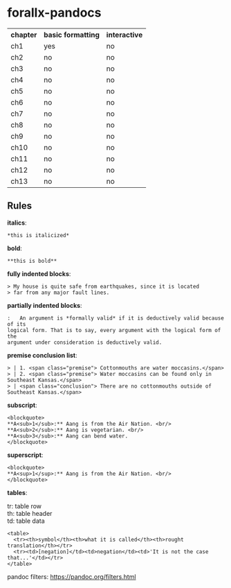 # forallx-pandocs

<table>
  <tr>
    <th>chapter</th><th>basic formatting</th><th>interactive</th>
  </tr>
  <tr>
    <td>ch1</td><td>yes</td><td>no</td>
  </tr>
  <tr>
    <td>ch2</td><td>no</td><td>no</td>
  </tr>
  <tr>
    <td>ch3</td><td>no</td><td>no</td>
  </tr>
  <tr>
    <td>ch4</td><td>no</td><td>no</td>
  </tr>
  <tr>
    <td>ch5</td><td>no</td><td>no</td>
  </tr>
  <tr>
    <td>ch6</td><td>no</td><td>no</td>
  </tr>
  <tr>
    <td>ch7</td><td>no</td><td>no</td>
  </tr>
  <tr>
    <td>ch8</td><td>no</td><td>no</td>
  </tr>
  <tr>
    <td>ch9</td><td>no</td><td>no</td>
  </tr>
  <tr>
    <td>ch10</td><td>no</td><td>no</td>
  </tr>
  <tr>
    <td>ch11</td><td>no</td><td>no</td>
  </tr>
  <tr>
    <td>ch12</td><td>no</td><td>no</td>
  </tr>
  <tr>
    <td>ch13</td><td>no</td><td>no</td>
  </tr>
</table>

## Rules

**italics**:

    *this is italicized*

**bold**:

    **this is bold**

**fully indented blocks**:

    > My house is quite safe from earthquakes, since it is located 
    > far from any major fault lines.

**partially indented blocks**:

    :   An argument is *formally valid* if it is deductively valid because of its
    logical form. That is to say, every argument with the logical form of the
    argument under consideration is deductively valid.

**premise conclusion list**: 

    > | 1. <span class="premise"> Cottonmouths are water moccasins.</span>
    > | 2. <span class="premise"> Water moccasins can be found only in Southeast Kansas.</span>
    > | <span class="conclusion"> There are no cottonmouths outside of Southeast Kansas.</span>

**subscript**: 

    <blockquote>
    **A<sub>1</sub>:** Aang is from the Air Nation. <br/>
    **A<sub>2</sub>:** Aang is vegetarian. <br/>
    **A<sub>3</sub>:** Aang can bend water.
    </blockquote>

**superscript**: 

    <blockquote>
    **A<sup>1</sup>:** Aang is from the Air Nation. <br/>
    </blockquote>

**tables**:

tr: table row <br/>
th: table header <br/>
td: table data

    <table>
      <tr><th>symbol</th><th>what it is called</th><th>rought translation</th></tr>
      <tr><td>[negation]</td><td>negation</td><td>'It is not the case that...'</td></tr>
    </table>


pandoc filters: https://pandoc.org/filters.html
